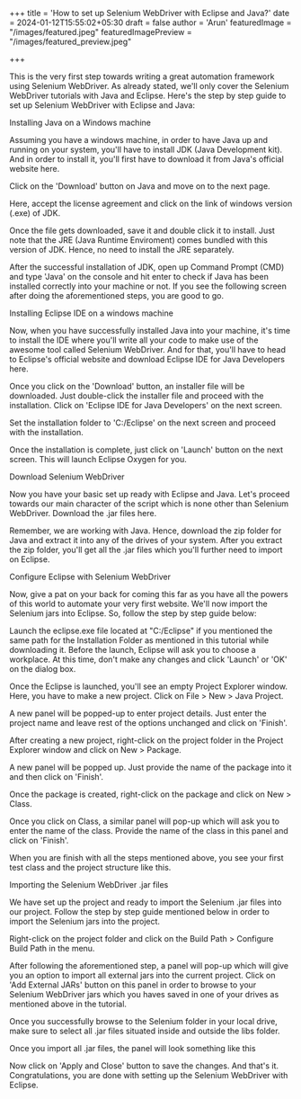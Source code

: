 +++
title = 'How to set up Selenium WebDriver with Eclipse and Java?'
date = 2024-01-12T15:55:02+05:30
draft = false
author = 'Arun'
featuredImage = "/images/featured.jpeg"
featuredImagePreview = "/images/featured_preview.jpeg"

+++

This is the very first step towards writing a great automation framework using Selenium WebDriver. As already stated, we'll only cover the Selenium WebDriver tutorials with Java and Eclipse. Here's the step by step guide to set up Selenium WebDriver with Eclipse and Java:


Installing Java on a Windows machine

Assuming you have a windows machine, in order to have Java up and running on your system, you'll have to install JDK (Java Development kit). And in order to install it, you'll first have to download it from Java's official website here.





Click on the 'Download' button on Java and move on to the next page.





Here, accept the license agreement and click on the link of windows version (.exe) of JDK.

Once the file gets downloaded, save it and double click it to install. Just note that the JRE (Java Runtime Enviroment) comes bundled with this version of JDK. Hence, no need to install the JRE separately.

After the successful installation of JDK, open up Command Prompt (CMD) and type 'Java' on the console and hit enter to check if Java has been installed correctly into your machine or not. If you see the following screen after doing the aforementioned steps, you are good to go.





Installing Eclipse IDE on a windows machine

Now, when you have successfully installed Java into your machine, it's time to install the IDE where you'll write all your code to make use of the awesome tool called Selenium WebDriver. And for that, you'll have to head to Eclipse's official website and download Eclipse IDE for Java Developers here.





Once you click on the 'Download' button, an installer file will be downloaded. Just double-click the installer file and proceed with the installation. Click on 'Eclipse IDE for Java Developers' on the next screen.





Set the installation folder to 'C:/Eclipse' on the next screen and proceed with the installation.






Once the installation is complete, just click on 'Launch' button on the next screen. This will launch Eclipse Oxygen for you.

Download Selenium WebDriver

Now you have your basic set up ready with Eclipse and Java. Let's proceed towards our main character of the script which is none other than Selenium WebDriver. Download the .jar files here.





Remember, we are working with Java. Hence, download the zip folder for Java and extract it into any of the drives of your system. After you extract the zip folder, you'll get all the .jar files which you'll further need to import on Eclipse.


Configure Eclipse with Selenium WebDriver


Now, give a pat on your back for coming this far as you have all the powers of this world to automate your very first website. We'll now import the Selenium jars into Eclipse. So, follow the step by step guide below:

Launch the eclipse.exe file located at "C:/Eclipse" if you mentioned the same path for the Installation Folder as mentioned in this tutorial while downloading it.
Before the launch, Eclipse will ask you to choose a workplace. At this time, don't make any changes and click 'Launch' or 'OK' on the dialog box.



Once the Eclipse is launched, you'll see an empty Project Explorer window. Here, you have to make a new project. Click on File > New > Java Project.



A new panel will be popped-up to enter project details. Just enter the project name and leave rest of the options unchanged and click on 'Finish'.



After creating a new project, right-click on the project folder in the Project Explorer window and click on New > Package.



A new panel will be popped up. Just provide the name of the package into it and then click on 'Finish'.



Once the package is created, right-click on the package and click on New > Class.



Once you click on Class, a similar panel will pop-up which will ask you to enter the name of the class. Provide the name of the class in this panel and click on 'Finish'.



When you are finish with all the steps mentioned above, you see your first test class and the project structure like this.




Importing the Selenium WebDriver .jar files


We have set up the project and ready to import the Selenium .jar files into our project. Follow the step by step guide mentioned below in order to import the Selenium jars into the project.

Right-click on the project folder and click on the Build Path > Configure Build Path in the menu.



After following the aforementioned step, a panel will pop-up which will give you an option to import all external jars into the current project. Click on 'Add External JARs' button on this panel in order to browse to your Selenium WebDriver jars which you haves saved in one of your drives as mentioned above in the tutorial.



Once you successfully browse to the Selenium folder in your local drive, make sure to select all .jar files situated inside and outside the libs folder.






Once you import all .jar files, the panel will look something like this



Now click on 'Apply and Close' button to save the changes.
And that's it. Congratulations, you are done with setting up the Selenium WebDriver with Eclipse.
